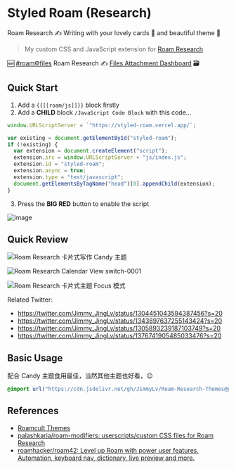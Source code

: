 <link rel="stylesheet" href="/public/yue.css">

# Styled Roam (Research)

Roam Research ✍️ Writing with your lovely cards 🧩 and beautiful theme 🎨

> My custom CSS and JavaScript extension for [Roam Research](https://roamresearch.com)

🆕 [#roam𐃏files](https://twitter.com/hashtag/roam%F0%90%83%8Ffiles?src=hashtag_click) Roam Research ✍️ [Files Attachment Dashboard](./ROAM_FILES.md) 🗃

## Quick Start

1. Add a `{{[[roam/js]]}}` block firstly
2. Add a **CHILD** block `/JavaScript Code Block` with this code...

```js
window.URLScriptServer = `"https://styled-roam.vercel.app/`;

var existing = document.getElementById("styled-roam");
if (!existing) {
  var extension = document.createElement("script");
  extension.src = window.URLScriptServer + "js/index.js";
  extension.id = "styled-roam";
  extension.async = true;
  extension.type = "text/javascript";
  document.getElementsByTagName("head")[0].appendChild(extension);
}
```

3. Press the **BIG RED** button to enable the script

![image](https://user-images.githubusercontent.com/4997466/113826270-8965f500-97b4-11eb-983f-26e693f28e8b.png)

## Quick Review

![Roam Research 卡片式写作 Candy 主题](https://cdn.jsdelivr.net/gh/jimmylv/images@master/2020/09/Roam%20Research%20%E5%8D%A1%E7%89%87%E5%BC%8F%E5%86%99%E4%BD%9C%20Candy%20%E4%B8%BB%E9%A2%98.jpg)

![Roam Research Calendar View switch-0001](https://raw.staticdn.net/JimmyLv/images/master/2021/Roam%20Research%20switch-0001.jpg)

![Roam Research 卡片式主题 Focus 模式](https://raw.staticdn.net/JimmyLv/images/master/2020/Roam%20Research%20%E5%8D%A1%E7%89%87%E5%BC%8F%E4%B8%BB%E9%A2%98%20Focus%20%E6%A8%A1%E5%BC%8F.jpg)

Related Twitter:

- https://twitter.com/Jimmy_JingLv/status/1304451043594387456?s=20
- https://twitter.com/Jimmy_JingLv/status/1343897637255143424?s=20
- https://twitter.com/Jimmy_JingLv/status/1305893239187103749?s=20
- https://twitter.com/Jimmy_JingLv/status/1376741905485033476?s=20

## Basic Usage

配合 Candy 主题食用最佳，当然其他主题也好看，😉

```css
@import url("https://cdn.jsdelivr.net/gh/JimmyLv/Roam-Research-Themes@patch-1/Candy.css");
```

## References

- [Roamcult Themes](https://roamresearch.com/#/app/help/page/fJRcVITNY)
- [palashkaria/roam-modifiers: userscripts/custom CSS files for Roam Research](https://github.com/palashkaria/roam-modifiers)
- [roamhacker/roam42: Level up Roam with power user features. Automation, keyboard nav, dictionary, live preview and more.](https://github.com/roamhacker/roam42)
